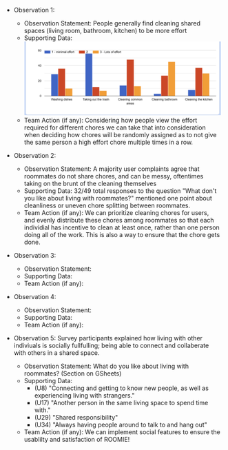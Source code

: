 - Observation 1: 
    - Observation Statement: People generally find cleaning shared spaces (living room, bathroom, kitchen) to be more effort
    - Supporting Data: 
    ![Survey Response Screenshot](./src/imgs/Observation1_data.png)
    - Team Action (if any): Considering how people view the effort required for different chores we can take that into consideration when deciding how chores will be randomly assigned as to not give the same person a high effort chore multiple times in a row.

- Observation 2:
    - Observation Statement: A majority user complaints agree that roommates do not share chores, and can be messy, oftentimes taking on the brunt of the cleaning themselves
    - Supporting Data: 32/49 total responses to the question "What don't you like about living with roommates?" mentioned one point about cleanliness or uneven chore splitting between roommates. 
    - Team Action (if any): We can prioritize cleaning chores for users, and evenly distribute these chores among roommates so that each individial has incentive to clean at least once, rather than one person doing all of the work. This is also a way to ensure that the chore gets done. 

- Observation 3:
    - Observation Statement:
    - Supporting Data:
    - Team Action (if any):

- Observation 4:
    - Observation Statement:
    - Supporting Data:
    - Team Action (if any):

- Observation 5: Survey participants explained how living with other indiviuals is socially fullfulling; being able to connect and collaberate with others in a shared space. 
    - Observation Statement: What do you like about living with roommates? (Section on GSheets) 
    - Supporting Data: 
        - (U8) "Connecting and getting to know new people, as well as experiencing living with strangers."
        - (U17) "Another person in the same living space to spend time with."
        - (U29) "Shared responsibility"
        - (U34) "Always having people around to talk to and hang out"
    - Team Action (if any): We can implement social features to ensure the usablilty and satisfaction of ROOMIE!
